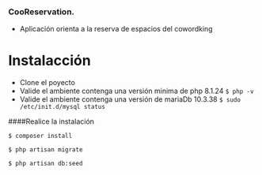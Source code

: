 ### CooReservation.

- Aplicación orienta a la reserva de espacios del cowordking

# Instalacción
- Clone el poyecto
- Valide el ambiente contenga una versión minima de php  8.1.24
`$ php -v`
- Valide el ambiente contenga una versión de mariaDb 10.3.38
  `$ sudo /etc/init.d/mysql status`

####Realice la instalación

`$ composer install`

`$ php artisan migrate`

`$ php artisan db:seed`

